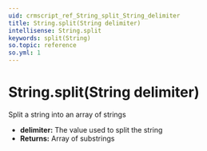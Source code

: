 ```yaml
---
uid: crmscript_ref_String_split_String_delimiter
title: String.split(String delimiter)
intellisense: String.split
keywords: split(String)
so.topic: reference
so.yml: 1
---
```


# String.split(String delimiter)

Split a string into an array of strings

* **delimiter:** The value used to split the string
* **Returns:** Array of substrings
